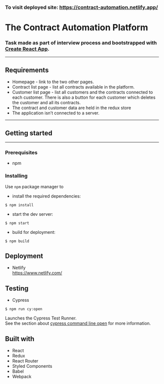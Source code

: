 ### To visit deployed site:  https://contract-automation.netlify.app/

# The Contract Automation Platform
### Task made as part of interview process and bootstrapped with [Create React App](https://github.com/facebook/create-react-app).
---
## Requirements
- Homepage - link to the two other pages. 
- Contract list page - list all contracts available in the platform.
- Customer list page - list all customers and the contracts connected to each customer.
There is also a button for each customer which deletes the customer and all its contracts.
- The contract and customer data are held in the redux store
- The application isn’t connected to a server.
---
## Getting started 
---
### Prerequisites
* npm

### Installing
Use `npm` package manager to 
* install the required dependencies:  
```
$ npm install  
```
* start the dev server:
```
$ npm start
```
* build for deployment:
```
$ npm build
```
## Deployment
* Netlify  
https://www.netlify.com/


## Testing
* Cypress

```
$ npm run cy:open
```

Launches the Cypress Test Runner.<br /> 
See the section about [cypress command line open](https://docs.cypress.io/guides/guides/command-line.html#cypress-open) for more information.

## Built with
* React
* Redux
* React Router
* Styled Components
* Babel
* Webpack
